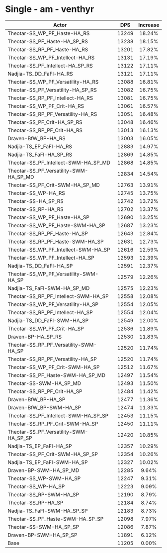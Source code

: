 # Single - am - venthyr
| Actor | DPS | Increase |
|---|:---:|:---:|
|Theotar-SS_WP_PF_Haste-HA_RS|13249|18.24%|
|Theotar-SS_PF_Haste-HA_SP_RS|13238|18.15%|
|Theotar-SS_RP_PF_Haste-HA_RS|13201|17.82%|
|Theotar-SS_WP_PF_Intellect-HA_RS|13131|17.19%|
|Theotar-SS_PF_Intellect-HA_SP_RS|13122|17.11%|
|Nadjia-TS_DD_FaFl-HA_RS|13121|17.11%|
|Theotar-SS_WP_PF_Versatility-HA_RS|13088|16.81%|
|Theotar-SS_PF_Versatility-HA_SP_RS|13082|16.75%|
|Theotar-SS_RP_PF_Intellect-HA_RS|13081|16.75%|
|Theotar-SS_WP_PF_Crit-HA_RS|13061|16.57%|
|Theotar-SS_RP_PF_Versatility-HA_RS|13051|16.48%|
|Theotar-SS_PF_Crit-HA_SP_RS|13048|16.46%|
|Theotar-SS_RP_PF_Crit-HA_RS|13013|16.13%|
|Draven-BfW_BP-HA_RS|13003|16.05%|
|Nadjia-TS_EP_FaFl-HA_RS|12883|14.97%|
|Nadjia-TS_FaFl-HA_SP_RS|12869|14.85%|
|Theotar-SS_PF_Intellect-SWM-HA_SP_MD|12868|14.85%|
|Theotar-SS_PF_Versatility-SWM-HA_SP_MD|12834|14.54%|
|Theotar-SS_PF_Crit-SWM-HA_SP_MD|12763|13.91%|
|Theotar-SS_WP-HA_RS|12745|13.75%|
|Theotar-SS-HA_SP_RS|12742|13.72%|
|Theotar-SS_RP-HA_RS|12702|13.37%|
|Theotar-SS_WP_PF_Haste-HA_SP|12690|13.25%|
|Theotar-SS_WP_PF_Haste-SWM-HA_SP|12687|13.23%|
|Theotar-SS_RP_PF_Haste-HA_SP|12643|12.84%|
|Theotar-SS_RP_PF_Haste-SWM-HA_SP|12631|12.73%|
|Theotar-SS_WP_PF_Intellect-SWM-HA_SP|12616|12.59%|
|Theotar-SS_WP_PF_Intellect-HA_SP|12593|12.39%|
|Nadjia-TS_DD_FaFl-HA_SP|12591|12.37%|
|Theotar-SS_WP_PF_Versatility-SWM-HA_SP|12579|12.26%|
|Nadjia-TS_FaFl-SWM-HA_SP_MD|12575|12.23%|
|Theotar-SS_RP_PF_Intellect-SWM-HA_SP|12558|12.08%|
|Theotar-SS_WP_PF_Versatility-HA_SP|12554|12.05%|
|Theotar-SS_RP_PF_Intellect-HA_SP|12554|12.04%|
|Nadjia-TS_DD_FaFl-SWM-HA_SP|12549|12.00%|
|Theotar-SS_WP_PF_Crit-HA_SP|12536|11.89%|
|Draven-BP-HA_SP_RS|12530|11.83%|
|Theotar-SS_RP_PF_Versatility-SWM-HA_SP|12520|11.74%|
|Theotar-SS_RP_PF_Versatility-HA_SP|12520|11.74%|
|Theotar-SS_WP_PF_Crit-SWM-HA_SP|12512|11.67%|
|Theotar-SS_PF_Haste-SWM-HA_SP_MD|12497|11.54%|
|Theotar-SS-SWM-HA_SP_MD|12493|11.50%|
|Theotar-SS_RP_PF_Crit-HA_SP|12484|11.42%|
|Draven-BfW_BP-HA_SP|12477|11.36%|
|Draven-BfW_BP-SWM-HA_SP|12474|11.33%|
|Theotar-SS_PF_Intellect-SWM-HA_SP_SP|12453|11.15%|
|Theotar-SS_RP_PF_Crit-SWM-HA_SP|12450|11.11%|
|Theotar-SS_PF_Versatility-SWM-HA_SP_SP|12420|10.85%|
|Nadjia-TS_EP_FaFl-HA_SP|12357|10.29%|
|Theotar-SS_PF_Crit-SWM-HA_SP_SP|12354|10.26%|
|Nadjia-TS_EP_FaFl-SWM-HA_SP|12327|10.02%|
|Draven-BP-SWM-HA_SP_MD|12285|9.64%|
|Theotar-SS_WP-SWM-HA_SP|12247|9.31%|
|Theotar-SS_WP-HA_SP|12223|9.09%|
|Theotar-SS_RP-SWM-HA_SP|12190|8.79%|
|Theotar-SS_RP-HA_SP|12184|8.74%|
|Nadjia-TS_FaFl-SWM-HA_SP_SP|12183|8.73%|
|Theotar-SS_PF_Haste-SWM-HA_SP_SP|12098|7.97%|
|Theotar-SS-SWM-HA_SP_SP|12086|7.87%|
|Draven-BP-SWM-HA_SP_SP|11891|6.12%|
|Base|11205|0.00%|
